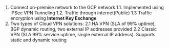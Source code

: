    1. Connect on-premise network to the GCP network
    1.1. Implemented using IPSec VPN Tunneling
    1.2. Traffic through internet(Public)
    1.3 Traffic encryption using **Internet Key Exchange** 
   2. Two types of Cloud VPN solutions:
      2.1 HA VPN (SLA of 99% uptime), BGP dynamic routing, two external IP addresses provided
      2.2 Classic VPN (SLA 99% service uptime, single external IP address). Supports static and dynamic routing

